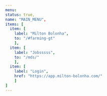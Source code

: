 ```yaml
---
menu: 
status: true,
name: "MAIN_MENU",
items: [
  item: [
    label: "Milton Bolonha",
    to: "/#farming-gt"
    ],
  item: [
    label: "Jobsssss",
    to: "/mds/"
    ],
  item: [
    label: "Login",
    href: "https://app.milton-bolonha.com/"
    ]
]
---
```


